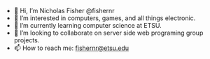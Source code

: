 - 👋 Hi, I’m Nicholas Fisher @fishernr
- 👀 I’m interested in computers, games, and all things electronic.
- 🌱 I’m currently learning computer science at ETSU.
- 💞️ I’m looking to collaborate on server side web programing group projects.
- 📫 How to reach me: fishernr@etsu.edu

<!---
fishernr/fishernr is a ✨ special ✨ repository because its `README.md` (this file) appears on your GitHub profile.
You can click the Preview link to take a look at your changes.
--->
